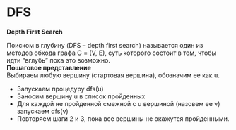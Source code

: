 # DFS
<b>Depth First Search</b>

 Поиском в глубину (DFS – depth first search) называется один из методов обхода графа G = (V, E), суть которого состоит в том, чтобы идти “вглубь” пока это возможно.<br>
<b>Пошаговое представление</b><br>
Выбираем любую вершину (стартовая вершина), обозначим ее как u.
- Запускаем процедуру dfs(u)
- Заносим вершину u в список пройденных
- Для каждой не пройденной смежной с u вершиной (назовем ее v) запускаем dfs(v)
- Повторяем шаги 2 и 3, пока все вершины не окажутся пройденными.
